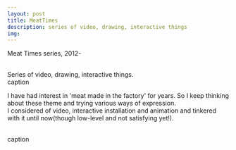 ```yaml
---
layout: post
title: MeatTimes
description: series of video, drawing, interactive things
img: 
---
```


Meat Times series, 2012-


<div class="img_row">
	<img class="col one" src="{{ site.baseurl }}/img/5.png" alt="" title="example image"/>
	<img class="col one" src="{{ site.baseurl }}/img/5.png" alt="" title="example image"/>
	<img class="col one" src="{{ site.baseurl }}/img/5.png" alt="" title="example image"/>
</div>
<div class="col three caption">
	Series of video, drawing, interactive things.
</div>
<div class="img_row">
	<img class="col three" src="{{ site.baseurl }}/img/51.jpg" alt="" title="example image"/>
</div>
<div class="col three caption">
	caption
</div>

I have had interest in 'meat made in the factory' for years. So I keep thinking about these theme and trying various ways of expression. <br/>
I considered of video, interactive installation and animation and tinkered with it until now(though low-level and not satisfying yet!).


<div class="img_row">
	<img class="col two" src="{{ site.baseurl }}/img/51.jpg" alt="" title="example image"/>
	<img class="col one" src="{{ site.baseurl }}/img/5.png" alt="" title="example image"/>
</div>
<div class="col three caption">
	caption
</div>


<br/><br/><br/>
